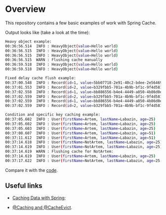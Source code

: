 # Overview

This repository contains a few basic examples of work with Spring Cache.

Output looks like (take a look at the time):

```bash
Heavy object example:
00:36:56.514  INFO : HeavyObject(value=Hello world)
00:36:56.515  INFO : HeavyObject(value=Hello world)
00:36:56.515  INFO : HeavyObject(value=Hello world)
00:36:56.515  WARN : Flushing cache manually
00:36:59.518  INFO : HeavyObject(value=Hello world)
00:36:59.518  INFO : HeavyObject(value=Hello world)

Fixed delay cache flush example:
00:37:00.548  INFO : Record(id=1, value=5bb07718-2e91-40c2-bdee-2e564694433b)
00:37:01.553  INFO : Record(id=2, value=b329fbb5-701a-4b9b-bf1c-9f4d58172e59)
00:37:02.558  INFO : Record(id=1, value=bb886556-b4e4-4449-a850-4b86d0efad4e)
00:37:02.559  INFO : Record(id=2, value=b329fbb5-701a-4b9b-bf1c-9f4d58172e59)
00:37:02.559  INFO : Record(id=1, value=bb886556-b4e4-4449-a850-4b86d0efad4e)
00:37:02.559  INFO : Record(id=2, value=b329fbb5-701a-4b9b-bf1c-9f4d58172e59)

Condition and specific key caching example:
00:37:05.602  INFO : User(firstName=Artem, lastName=Labazin, age=25)
00:37:05.602  INFO : User(firstName=Artem, lastName=Labazin, age=25)
00:37:05.603  INFO : User(firstName=Artem, lastName=Labazin, age=25)
00:37:08.607  INFO : User(firstName=Artem, lastName=Labazin, age=51)
00:37:11.612  INFO : User(firstName=Artem, lastName=Labazin, age=51)
00:37:14.618  INFO : User(firstName=NotArtem, lastName=Labazin, age=25)
00:37:14.619  INFO : User(firstName=NotArtem, lastName=Labazin, age=25)
00:37:14.619  WARN : Flushing cache for NotArtem:
00:37:14.619  INFO : User(firstName=Artem, lastName=Labazin, age=25)
00:37:17.622  INFO : User(firstName=NotArtem, lastName=Labazin, age=25
```

Compare it with the [code](https://github.com/xxlabaza/cacheable/blob/master/src/main/java/com/xxlabaza/test/cacheable.java).

## Useful links

* [Caching Data with Spring](https://spring.io/guides/gs/caching/);

* [@Caching and @CacheEvict](https://dzone.com/articles/spring-31-caching-and-0).
